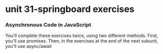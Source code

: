 # unit 31-springboard exercises
### Asynchronous Code in JavaScript
You'll complete these exercises twice, using two different methods. First, you'll use promises. Then, in the exercises at the end of the next subunit, you'll use async/await
